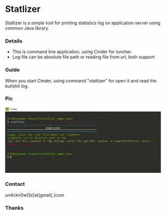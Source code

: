 # Statlizer
Statlizer is a simple tool for printing statistics log on application server using common Java library.
### Details

- This is command line application, using Cmder for luncher.
- Log file can be absolute file path or reading file from url, both support

### Guide

When you start Cmder, using command "statlizer" for open it and read the bullshit log.

### Pic
![](https://raw.githubusercontent.com/haxtivitiez/statlizer/master/out/artifacts/aisstatlizer_jar/stz.PNG)

### Contact
un4ckn0wl3z[at]gmail[.]com
### Thanks
